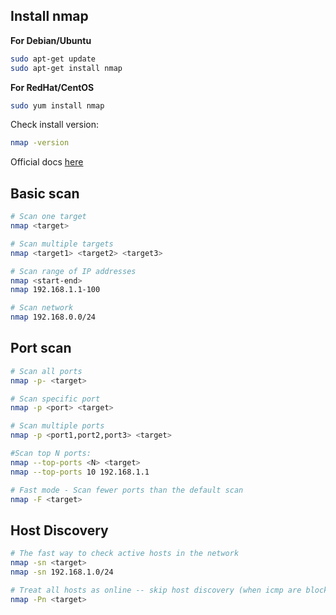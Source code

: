 ## Install nmap
**For Debian/Ubuntu**
```sh
sudo apt-get update
sudo apt-get install nmap
```
**For RedHat/CentOS**
```sh
sudo yum install nmap
```
Check install version:
```sh
nmap -version
```
Official docs [here](https://nmap.org/book/man.html)

## Basic scan
```sh
# Scan one target
nmap <target>

# Scan multiple targets
nmap <target1> <target2> <target3>

# Scan range of IP addresses
nmap <start-end>
nmap 192.168.1.1-100

# Scan network
nmap 192.168.0.0/24
```

## Port scan
```sh
# Scan all ports
nmap -p- <target>

# Scan specific port
nmap -p <port> <target>

# Scan multiple ports
nmap -p <port1,port2,port3> <target>

#Scan top N ports:
nmap --top-ports <N> <target>
nmap --top-ports 10 192.168.1.1

# Fast mode - Scan fewer ports than the default scan
nmap -F <target>
```

## Host Discovery
```sh
# The fast way to check active hosts in the network
nmap -sn <target>
nmap -sn 192.168.1.0/24

# Treat all hosts as online -- skip host discovery (when icmp are block)
nmap -Pn <target>
```